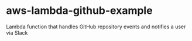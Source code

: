 # aws-lambda-github-example
Lambda function that handles GitHub repository events and notifies a user via Slack
